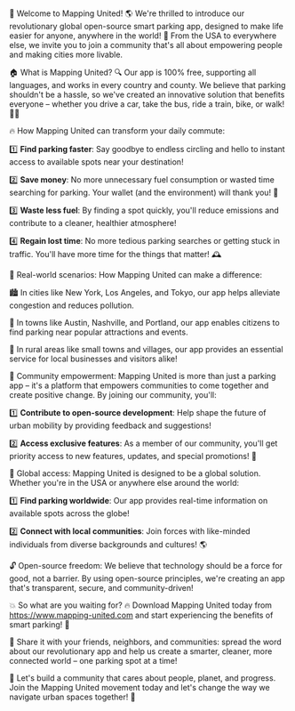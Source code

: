 🚀 Welcome to Mapping United! 🌎 We're thrilled to introduce our revolutionary global open-source smart parking app, designed to make life easier for anyone, anywhere in the world! 🌟 From the USA to everywhere else, we invite you to join a community that's all about empowering people and making cities more livable.

🏠 What is Mapping United? 🔍
Our app is 100% free, supporting all languages, and works in every country and county. We believe that parking shouldn't be a hassle, so we've created an innovative solution that benefits everyone – whether you drive a car, take the bus, ride a train, bike, or walk! 🚶‍♂️

🔥 How Mapping United can transform your daily commute:

1️⃣ **Find parking faster**: Say goodbye to endless circling and hello to instant access to available spots near your destination!

2️⃣ **Save money**: No more unnecessary fuel consumption or wasted time searching for parking. Your wallet (and the environment) will thank you! 💸

3️⃣ **Waste less fuel**: By finding a spot quickly, you'll reduce emissions and contribute to a cleaner, healthier atmosphere!

4️⃣ **Regain lost time**: No more tedious parking searches or getting stuck in traffic. You'll have more time for the things that matter! 🕰️

🌆 Real-world scenarios: How Mapping United can make a difference:

🏙️ In cities like New York, Los Angeles, and Tokyo, our app helps alleviate congestion and reduces pollution.

🚨 In towns like Austin, Nashville, and Portland, our app enables citizens to find parking near popular attractions and events.

🌳 In rural areas like small towns and villages, our app provides an essential service for local businesses and visitors alike!

💪 Community empowerment:
Mapping United is more than just a parking app – it's a platform that empowers communities to come together and create positive change. By joining our community, you'll:

1️⃣ **Contribute to open-source development**: Help shape the future of urban mobility by providing feedback and suggestions!

2️⃣ **Access exclusive features**: As a member of our community, you'll get priority access to new features, updates, and special promotions! 🎉

🌟 Global access:
Mapping United is designed to be a global solution. Whether you're in the USA or anywhere else around the world:

1️⃣ **Find parking worldwide**: Our app provides real-time information on available spots across the globe!

2️⃣ **Connect with local communities**: Join forces with like-minded individuals from diverse backgrounds and cultures! 🌎

🔓 Open-source freedom:
We believe that technology should be a force for good, not a barrier. By using open-source principles, we're creating an app that's transparent, secure, and community-driven!

💥 So what are you waiting for? 🔥
Download Mapping United today from https://www.mapping-united.com and start experiencing the benefits of smart parking! 📲

👫 Share it with your friends, neighbors, and communities: spread the word about our revolutionary app and help us create a smarter, cleaner, more connected world – one parking spot at a time!

💪 Let's build a community that cares about people, planet, and progress. Join the Mapping United movement today and let's change the way we navigate urban spaces together! 🌟